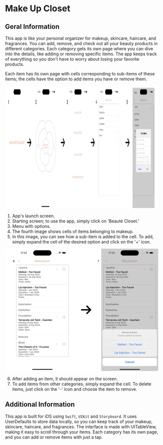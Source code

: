 # Make Up Closet

## Geral Information

This app is like your personal organizer for makeup, skincare, haircare, and fragrances. You can add, remove, and check out all your beauty products in different categories. Each category gets its own page where you can dive into the details, like adding or removing specific items. The app keeps track of everything so you don't have to worry about losing your favorite products.

Each item has its own page with cells corresponding to sub-items of these items; the cells have the option to add items you have or remove them.

<img src="./Images/Screen01.png" alt="Imagem 01" width="1000" height="400">


1. App's launch screen. 
2. Starting screen; to use the app, simply click on 'Beauté Closet.' 
3. Menu with options. 
4. The fourth image shows cells of items belonging to makeup. 
5. In this image, you can see how a sub-item is added to the cell. To add, simply expand the cell of the desired option and click on the '+' icon.

<img src="./Images/Screen02.png" alt="Imagem 02" width="800" height="400">

6. After adding an item, it should appear on the screen. 
7. To add items from other categories, simply expand the cell. To delete items, just click on the '-' icon and choose the item to remove.

## Additional Information

This app is built for iOS using `Swift`, `UIKit` and `Storyboard`. It uses UserDefaults to store data locally, so you can keep track of your makeup, skincare, haircare, and fragrances. The interface is made with UITableView, making it easy to scroll through your items. Each category has its own page, and you can add or remove items with just a tap.

